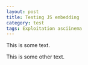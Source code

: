 ```yaml
---
layout: post
title: Testing JS embedding
category: test
tags: Exploitation asciinema
---
```


<p>This is some text.</p>
<script type="text/javascript" src="https://asciinema.org/a/14.js" id="asciicast-14" data-speed="3" async></script>
<p>This is some other text.</p>